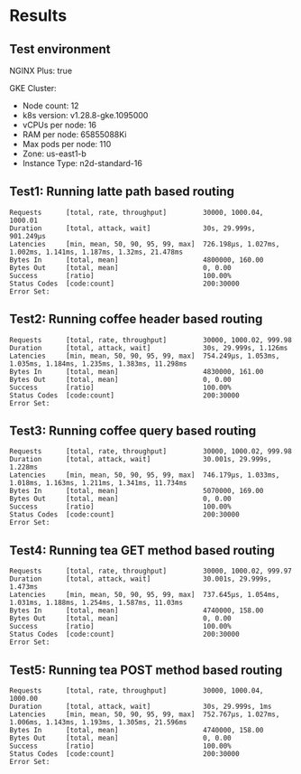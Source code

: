 # Results

## Test environment

NGINX Plus: true

GKE Cluster:

- Node count: 12
- k8s version: v1.28.8-gke.1095000
- vCPUs per node: 16
- RAM per node: 65855088Ki
- Max pods per node: 110
- Zone: us-east1-b
- Instance Type: n2d-standard-16

## Test1: Running latte path based routing

```text
Requests      [total, rate, throughput]         30000, 1000.04, 1000.01
Duration      [total, attack, wait]             30s, 29.999s, 901.249µs
Latencies     [min, mean, 50, 90, 95, 99, max]  726.198µs, 1.027ms, 1.002ms, 1.141ms, 1.187ms, 1.32ms, 21.478ms
Bytes In      [total, mean]                     4800000, 160.00
Bytes Out     [total, mean]                     0, 0.00
Success       [ratio]                           100.00%
Status Codes  [code:count]                      200:30000  
Error Set:
```

## Test2: Running coffee header based routing

```text
Requests      [total, rate, throughput]         30000, 1000.02, 999.98
Duration      [total, attack, wait]             30s, 29.999s, 1.126ms
Latencies     [min, mean, 50, 90, 95, 99, max]  754.249µs, 1.053ms, 1.035ms, 1.184ms, 1.235ms, 1.383ms, 11.298ms
Bytes In      [total, mean]                     4830000, 161.00
Bytes Out     [total, mean]                     0, 0.00
Success       [ratio]                           100.00%
Status Codes  [code:count]                      200:30000  
Error Set:
```

## Test3: Running coffee query based routing

```text
Requests      [total, rate, throughput]         30000, 1000.02, 999.98
Duration      [total, attack, wait]             30.001s, 29.999s, 1.228ms
Latencies     [min, mean, 50, 90, 95, 99, max]  746.179µs, 1.033ms, 1.018ms, 1.163ms, 1.211ms, 1.341ms, 11.734ms
Bytes In      [total, mean]                     5070000, 169.00
Bytes Out     [total, mean]                     0, 0.00
Success       [ratio]                           100.00%
Status Codes  [code:count]                      200:30000  
Error Set:
```

## Test4: Running tea GET method based routing

```text
Requests      [total, rate, throughput]         30000, 1000.02, 999.97
Duration      [total, attack, wait]             30.001s, 29.999s, 1.473ms
Latencies     [min, mean, 50, 90, 95, 99, max]  737.645µs, 1.054ms, 1.031ms, 1.188ms, 1.254ms, 1.587ms, 11.03ms
Bytes In      [total, mean]                     4740000, 158.00
Bytes Out     [total, mean]                     0, 0.00
Success       [ratio]                           100.00%
Status Codes  [code:count]                      200:30000  
Error Set:
```

## Test5: Running tea POST method based routing

```text
Requests      [total, rate, throughput]         30000, 1000.04, 1000.00
Duration      [total, attack, wait]             30s, 29.999s, 1ms
Latencies     [min, mean, 50, 90, 95, 99, max]  752.767µs, 1.027ms, 1.006ms, 1.143ms, 1.193ms, 1.305ms, 21.596ms
Bytes In      [total, mean]                     4740000, 158.00
Bytes Out     [total, mean]                     0, 0.00
Success       [ratio]                           100.00%
Status Codes  [code:count]                      200:30000  
Error Set:
```
